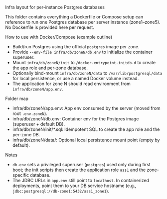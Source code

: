 Infra layout for per-instance Postgres databases

This folder contains everything a Dockerfile or Compose setup can reference to run one Postgres database per server instance (zone1–zone5). No Dockerfile is provided here per request.

How to use with Docker/Compose (example outline)
- Build/run Postgres using the official `postgres` image per zone.
- Provide `--env-file infra/db/zoneN/db.env` to initialize the container superuser.
- Mount `infra/db/zoneN/init` to `/docker-entrypoint-initdb.d` to create the app role and per-zone database.
- Optionally bind-mount `infra/db/zoneN/data` to `/var/lib/postgresql/data` for local persistence, or use a named Docker volume instead.
- The application for zone N should read environment from `infra/db/zoneN/app.env`.

Folder map
- infra/db/zoneN/app.env: App env consumed by the server (moved from root `.env.zoneN`).
- infra/db/zoneN/db.env: Container env for the Postgres image (superuser + default DB).
- infra/db/zoneN/init/*.sql: Idempotent SQL to create the app role and the per-zone DB.
- infra/db/zoneN/data/: Optional local persistence mount point (empty by default).

Notes
- `db.env` sets a privileged superuser (`postgres`) used only during first boot; the init scripts then create the application role `ass1` and the zone-specific database.
- The JDBC URLs in `app.env` still point to `localhost`. In containerized deployments, point them to your DB service hostname (e.g., `jdbc:postgresql://db-zone1:5432/ass1_zone1`).

